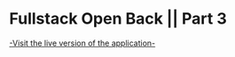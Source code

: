 # Fullstack Open Back || Part 3

[-Visit the live version of the application-](https://fso-part3-backend-restless-mountain-7717.fly.dev/api/persons)